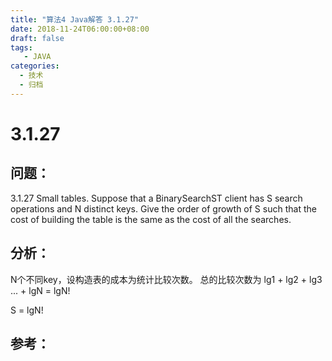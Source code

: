```yaml
---
title: "算法4 Java解答 3.1.27"
date: 2018-11-24T06:00:00+08:00
draft: false
tags:
   - JAVA
categories:
  - 技术
  - 归档
---
```



# 3.1.27

## 问题：

3.1.27 Small tables. Suppose that a BinarySearchST client has S search operations and N distinct keys. Give the order of growth of S such that the cost of building the table is the same as the cost of all the searches.

## 分析：

N个不同key，设构造表的成本为统计比较次数。
总的比较次数为 lg1 + lg2 + lg3 ... + lgN = lgN!

S = lgN!

## 参考：

